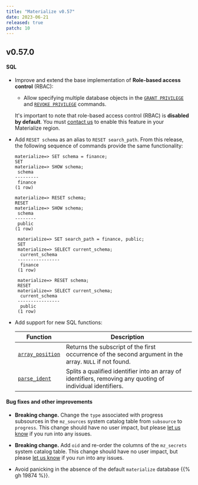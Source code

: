 ```yaml
---
title: "Materialize v0.57"
date: 2023-06-21
released: true
patch: 10
---
```


## v0.57.0

#### SQL

* Improve and extend the base implementation of **Role-based
  access control** (RBAC):

  * Allow specifying multiple database objects in the [`GRANT PRIVILEGE`](/sql/grant-privilege)
    and [`REVOKE PRIVILEGE`](/sql/revoke-privilege) commands.

  It's important to note that role-based access control (RBAC) is **disabled by
  default**. You must [contact us](https://materialize.com/contact/) to enable
  this feature in your Materialize region.


* Add `RESET schema` as an alias to `RESET search_path`. From this release, the
  following sequence of commands provide the same functionality:

  ```mzsql
  materialize=> SET schema = finance;
  SET
  materialize=> SHOW schema;
   schema
  ---------
   finance
  (1 row)

  materialize=> RESET schema;
  RESET
  materialize=> SHOW schema;
   schema
  --------
   public
  (1 row)
  ```

  ```mzsql
   materialize=> SET search_path = finance, public;
   SET
   materialize=> SELECT current_schema;
    current_schema
   ----------------
    finance
   (1 row)

   materialize=> RESET schema;
   RESET
   materialize=> SELECT current_schema;
    current_schema
   ----------------
    public
   (1 row)
  ```

* Add support for new SQL functions:

  | Function                                        | Description                                                                                                 |
  | ----------------------------------------------- | ----------------------------------------------------------------------------------------------------------- |
  | [`array_position`](/sql/functions/#array-functions)  | Returns the subscript of the first occurrence of the second argument in the array. `NULL` if not found.     |
  | [`parse_ident`](/sql/functions/#string-functions)    | Splits a qualified identifier into an array of identifiers, removing any quoting of individual identifiers. |

#### Bug fixes and other improvements

* **Breaking change.** Change the `type` associated with progress subsources in
    the `mz_sources` system catalog table from `subsource` to `progress`. This
    change should have no user impact, but please [let us know](https://materialize.com/s/chat)
    if you run into any issues.

* **Breaking change.** Add `oid` and re-order the columns of the `mz_secrets`
    system catalog table. This change should have no user impact, but please
    [let us know](https://materialize.com/s/chat) if you run into any issues.

* Avoid panicking in the absence of the default `materialize` database {{% gh 19874 %}}.
